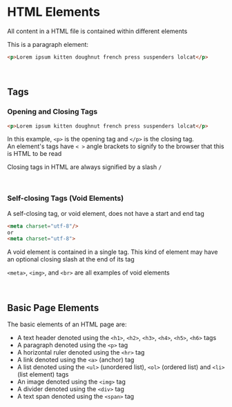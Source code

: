 # HTML Elements
All content in a HTML file is contained within different elements

This is a paragraph element:
```html
<p>Lorem ipsum kitten doughnut french press suspenders lolcat</p>
```
<br>

## Tags

### Opening and Closing Tags

```html
<p>Lorem ipsum kitten doughnut french press suspenders lolcat</p>
```

In this example, ```<p>``` is the opening tag and ```</p>``` is the closing tag.  
An element's tags have ```< >``` angle brackets to signify to the browser that this is HTML to be read
  
Closing tags in HTML are always signified by a slash ```/```

<br>

### Self-closing Tags (Void Elements)
A self-closing tag, or void element, does not have a start and end tag

```html
<meta charset="utf-8"/>
or
<meta charset="utf-8">
```
A void element is contained in a single tag. This kind of element may have an optional closing slash at the end of its tag

```<meta>```, ```<img>```, and ```<br>``` are all examples of void elements

<br>

## Basic Page Elements

The basic elements of an HTML page are:

- A text header denoted using the ```<h1>```, ```<h2>```, ```<h3>```, ```<h4>```, ```<h5>```, ```<h6>``` tags
- A paragraph denoted using the ```<p>``` tag
- A horizontal ruler denoted using the ```<hr>``` tag
- A link denoted using the ```<a>``` (anchor) tag
- A list denoted using the ```<ul>``` (unordered list), ```<ol>``` (ordered list) and ```<li>``` (list element) tags
- An image denoted using the ```<img>``` tag
- A divider denoted using the ```<div>``` tag
- A text span denoted using the ```<span>``` tag